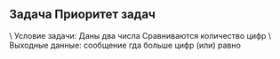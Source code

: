 ## Задача Приоритет задач
\\ Условие задачи:
Даны два числа
Сравниваются количество цифр
\\ Выходные данные:
сообщение гда больше цифр (или) равно
